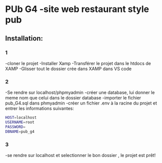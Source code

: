 # PUb G4 -site web restaurant style pub
## Installation:
### 1
-cloner le projet 
-Installer Xamp
-Transférer le projet dans le htdocs de XAMP
-Glisser tout le dossier crée dans XAMP dans VS code

### 2

-Se rendre sur localhost/phpmyadmin
-créer une database, lui donner le meme nom que celui dans le dossier database
-importer le fichier pub_G4.sql dans phmyadmin
-créer un fichier .env à la racine du projet et entrer les informations suivantes:

```bash
HOST=localhost
USERNAME=root
PASSWORD=
DBNAME=pub_g4
```

### 3

-se rendre sur localhost et selectionner le bon dossier , le projet est prêt!

